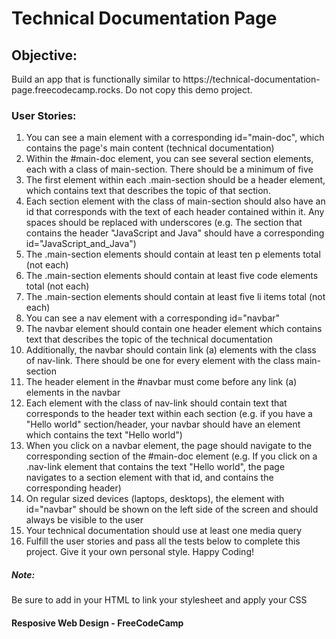 <h1>Technical Documentation Page</h1>
<h2>Objective: </h2>
Build an app that is functionally similar to https://technical-documentation-page.freecodecamp.rocks. Do not copy this demo project.

<h3>User Stories:</h3>
<ol>
<li>You can see a main element with a corresponding id="main-doc", which contains the page's main content (technical documentation)
<li>Within the #main-doc element, you can see several section elements, each with a class of main-section. There should be a minimum of five
<li>The first element within each .main-section should be a header element, which contains text that describes the topic of that section.
<li>Each section element with the class of main-section should also have an id that corresponds with the text of each header contained within it. Any spaces should be replaced with underscores (e.g. The section that contains the header "JavaScript and Java" should have a corresponding id="JavaScript_and_Java")
<li>The .main-section elements should contain at least ten p elements total (not each)
<li>The .main-section elements should contain at least five code elements total (not each)
<li>The .main-section elements should contain at least five li items total (not each)
<li>You can see a nav element with a corresponding id="navbar"
<li>The navbar element should contain one header element which contains text that describes the topic of the technical documentation
<li>Additionally, the navbar should contain link (a) elements with the class of nav-link. There should be one for every element with the class main-section
<li>The header element in the #navbar must come before any link (a) elements in the navbar
<li>Each element with the class of nav-link should contain text that corresponds to the header text within each section (e.g. if you have a "Hello world" section/header, your navbar should have an element which contains the text "Hello world")
<li>When you click on a navbar element, the page should navigate to the corresponding section of the #main-doc element (e.g. If you click on a .nav-link element that contains the text "Hello world", the page navigates to a section element with that id, and contains the corresponding header)
<li>On regular sized devices (laptops, desktops), the element with id="navbar" should be shown on the left side of the screen and should always be visible to the user
<li>Your technical documentation should use at least one media query
<li>Fulfill the user stories and pass all the tests below to complete this project. Give it your own personal style. Happy Coding!
</ol>
<h5>Note:</h5> 
Be sure to add <link rel="stylesheet" href="styles.css"> in your HTML to link your stylesheet and apply your CSS

<h4>Resposive Web Design - FreeCodeCamp</h4>
